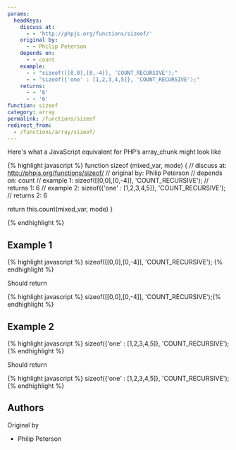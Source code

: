 ```yaml
---
params:
  headKeys:
    discuss at:
      - - 'http://phpjs.org/functions/sizeof/'
    original by:
      - - Philip Peterson
    depends on:
      - - count
    example:
      - - "sizeof([[0,0],[0,-4]], 'COUNT_RECURSIVE');"
      - - "sizeof({'one' : [1,2,3,4,5]}, 'COUNT_RECURSIVE');"
    returns:
      - - '6'
      - - '6'
function: sizeof
category: array
permalink: /functions/sizeof
redirect_from:
  - /functions/array/sizeof/
---
```


<!-- WARNING! This file is auto generated by `npm run web:inject`, do not edit by hand -->

Here's what a JavaScript equivalent for PHP’s array_chunk might look like

{% highlight javascript %}
function sizeof (mixed_var, mode) {
  //  discuss at: http://phpjs.org/functions/sizeof/
  // original by: Philip Peterson
  //  depends on: count
  //   example 1: sizeof([[0,0],[0,-4]], 'COUNT_RECURSIVE');
  //   returns 1: 6
  //   example 2: sizeof({'one' : [1,2,3,4,5]}, 'COUNT_RECURSIVE');
  //   returns 2: 6

  return this.count(mixed_var, mode)
}

{% endhighlight %}

## Example 1

{% highlight javascript %}
sizeof([[0,0],[0,-4]], 'COUNT_RECURSIVE');
{% endhighlight %}

Should return

{% highlight javascript %}
sizeof([[0,0],[0,-4]], 'COUNT_RECURSIVE');{% endhighlight %}

## Example 2

{% highlight javascript %}
sizeof({'one' : [1,2,3,4,5]}, 'COUNT_RECURSIVE');
{% endhighlight %}

Should return

{% highlight javascript %}
sizeof({'one' : [1,2,3,4,5]}, 'COUNT_RECURSIVE');{% endhighlight %}


## Authors


Original by

- Philip Peterson

